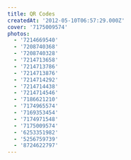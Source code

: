 ```yaml
---
title: QR Codes
createdAt: '2012-05-10T06:57:29.000Z'
cover: '7175009574'
photos:
  - '7214669540'
  - '7208740368'
  - '7208740328'
  - '7214713658'
  - '7214713786'
  - '7214713876'
  - '7214714292'
  - '7214714438'
  - '7214714546'
  - '7186621210'
  - '7174965574'
  - '7169353454'
  - '7174971548'
  - '7175009574'
  - '6253351982'
  - '5256759739'
  - '8724622797'
---
```


